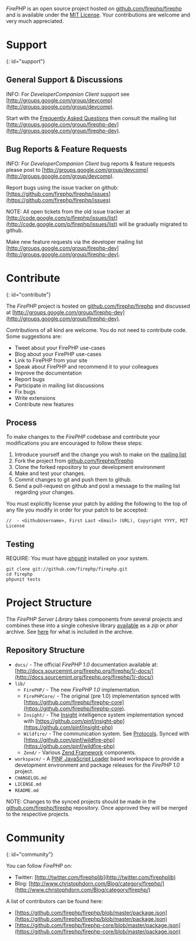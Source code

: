
*FirePHP* is an open source project hosted on [github.com/firephp/firephp](https://github.com/firephp/firephp) 
and is available under the [MIT License](http://github.com/cadorn/firephp-libs/blob/master/programs/standalone/LICENSE).
Your contributions are welcome and very much appreciated.

Support
=======
{: id="support"}

General Support & Discussions
-----------------------------

INFO: For *DeveloperCompanion Client* support see [http://groups.google.com/group/devcomp](http://groups.google.com/group/devcomp).

Start with the [Frequently Asked Questions](FAQ) then consult the mailing list 
[http://groups.google.com/group/firephp-dev](http://groups.google.com/group/firephp-dev).


Bug Reports & Feature Requests
------------------------------

INFO: For *DeveloperCompanion Client* bug reports & feature requests please post to [http://groups.google.com/group/devcomp](http://groups.google.com/group/devcomp).

Report bugs using the issue tracker on github: [https://github.com/firephp/firephp/issues](https://github.com/firephp/firephp/issues)

NOTE: All open tickets from the old issue tracker at 
[http://code.google.com/p/firephp/issues/list](http://code.google.com/p/firephp/issues/list) will be
gradually migrated to github.

Make new feature requests via the developer mailing list [http://groups.google.com/group/firephp-dev](http://groups.google.com/group/firephp-dev).


Contribute
==========
{: id="contribute"}

The *FirePHP* project is hosted on [github.com/firephp/firephp](https://github.com/firephp/firephp) and discussed
at [http://groups.google.com/group/firephp-dev](http://groups.google.com/group/firephp-dev).

Contributions of all kind are welcome. You do not need to contribute code. Some suggestions are:

  * Tweet about your FirePHP use-cases
  * Blog about your FirePHP use-cases
  * Link to FirePHP from your site
  * Speak about FirePHP and recommend it to your colleagues
  * Improve the documentation
  * Report bugs
  * Participate in mailing list discussions
  * Fix bugs
  * Write extensions
  * Contribute new features

Process
-------

To make changes to the *FirePHP* codebase and contribute your modifications you are encouraged to follow these steps:

  1. Introduce yourself and the change you wish to make on the [mailing list](https://github.com/firephp/firephp)
  1. Fork the project from [github.com/firephp/firephp](https://github.com/firephp/firephp)
  2. Clone the forked repository to your development environment
  4. Make and test your changes.
  5. Commit changes to git and push them to github.
  6. Send a pull-request on github and post a message to the mailing list regarding your changes.

You must explicitly license your patch by adding the following to the top of any file you modify in order for your patch to be accepted:

    //  - <GithubUsername>, First Last <Email> (URL), Copyright YYYY, MIT License

Testing
-------

REQUIRE: You must have [phpunit](https://github.com/sebastianbergmann/phpunit/) installed on your system.

    git clone git://github.com/firephp/firephp.git
    cd firephp
    phpunit tests


Project Structure
=================

The *FirePHP Server Library* takes components from several projects and combines these into a single 
cohesive library [available](Install) as a *zip* or *phar* archive. See [here](Download#content) for what is included in the archive.

Repository Structure
--------------------

  * `docs/` - The official *FirePHP 1.0* documentation available at: [http://docs.sourcemint.org/firephp.org/firephp/1/-docs/](http://docs.sourcemint.org/firephp.org/firephp/1/-docs/)
  * `lib/`
    * `FirePHP/` - The new *FirePHP 1.0* implementation.
    * `FirePHPCore/` - The original (pre 1.0) implementation synced with [https://github.com/firephp/firephp-core](https://github.com/firephp/firephp-core).
    * `Insight/` - The [Insight](Insight) intelligence system implementation synced with [https://github.com/pinf/insight-php](https://github.com/pinf/insight-php)
    * `Wildfire/` - The communication system. See [Protocols](Protocols). Synced with [https://github.com/pinf/wildfire-php](https://github.com/pinf/wildfire-php)
    * `Zend/` - Various [Zend Framework](http://framework.zend.com/) components.
  * `workspace/` - A [PINF JavaScript Loader](https://github.com/pinf/loader-js) based workspace to provide a development environment and package releases for the *FirePHP 1.0* project.
  * `CHANGELOG.md`
  * `LICENSE.md`
  * `README.md`

NOTE: Changes to the synced projects should be made in the [github.com/firephp/firephp](https://github.com/firephp/firephp) 
repository. Once approved they will be merged to the respective projects.


Community
=========
{: id="community"}

You can follow *FirePHP* on:

  * Twitter: [http://twitter.com/firephplib](http://twitter.com/firephplib)
  * Blog: [http://www.christophdorn.com/Blog/category/firephp/](http://www.christophdorn.com/Blog/category/firephp/)

A list of contributors can be found here:

  * [https://github.com/firephp/firephp/blob/master/package.json](https://github.com/firephp/firephp/blob/master/package.json)
  * [https://github.com/firephp/firephp-core/blob/master/package.json](https://github.com/firephp/firephp-core/blob/master/package.json)
